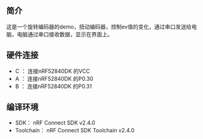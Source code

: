 ## 简介
这是一个旋转编码器的demo，扭动编码器，控制ev值的变化，通过串口发送给电脑，电脑通过串口接收数据，显示在界面上。

## 硬件连接
- C ： 连接nRF52840DK 的VCC
- A ： 连接nRF52840DK 的P0.30
- B ： 连接nRF52840DK 的P0.31

## 编译环境
- SDK： nRF Connect SDK v2.4.0
- Toolchain： nRF Connect SDK Toolchain v2.4.0